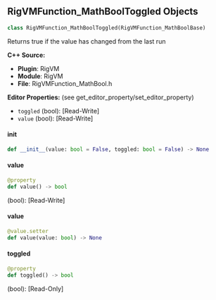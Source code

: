 ## RigVMFunction_MathBoolToggled Objects

```python
class RigVMFunction_MathBoolToggled(RigVMFunction_MathBoolBase)
```

Returns true if the value has changed from the last run

**C++ Source:**

- **Plugin**: RigVM
- **Module**: RigVM
- **File**: RigVMFunction_MathBool.h

**Editor Properties:** (see get_editor_property/set_editor_property)

- ``toggled`` (bool):  [Read-Write]
- ``value`` (bool):  [Read-Write]

<a id="unreal.RigVMFunction_MathBoolToggled.__init__"></a>

#### __init__

```python
def __init__(value: bool = False, toggled: bool = False) -> None
```

<a id="unreal.RigVMFunction_MathBoolToggled.value"></a>

#### value

```python
@property
def value() -> bool
```

(bool):  [Read-Write]

<a id="unreal.RigVMFunction_MathBoolToggled.value"></a>

#### value

```python
@value.setter
def value(value: bool) -> None
```

<a id="unreal.RigVMFunction_MathBoolToggled.toggled"></a>

#### toggled

```python
@property
def toggled() -> bool
```

(bool):  [Read-Only]

<a id="unreal.RigUnit_MathBoolToggled"></a>